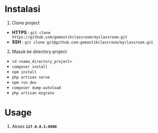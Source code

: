 # Instalasi

1. Clone project

- **HTTPS** : ```git clone https://github.com/gemastikclassroom/myclassroom.git```
- **SSH** : ```git clone git@github.com:gemastikclassroom/myclassroom.git```

2. Masuk ke directory project

- ```cd <nama_directory_project>```
- ```composer install```
- ```npm install```
- ```php artisan serve```
- ```npm run dev```
- ```composer dump-autoload```
- ```php artisan migrate```

# Usage

1. Akses **```127.0.0.1:8000```**
